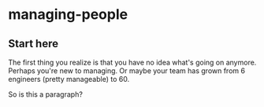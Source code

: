 # managing-people
## Start here
The first thing you realize is that you have no idea what's going on anymore. Perhaps you're new to managing. Or maybe your team has grown from 6 engineers (pretty manageable) to 60. 

So is this a paragraph?
